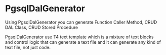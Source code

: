 PgsqlDalGenerator
=================

Using PgsqlDalGenerator you can generate Function Caller Method,
CRUD DAL Class, CRUD Stored Procedure

PgsqlDalGenerator use T4 text template which is a mixture of text blocks 
and control logic that can generate a text file and it can generate any kind 
of text file, not just code.   



